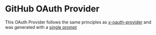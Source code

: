 # GitHub OAuth Provider

This OAuth Provider follows the same principles as [x-oauth-provider](../x-oauth-provider/) and was generated with a [single prompt](https://contextarea.com/rules-httpsuithu-63i2zwetr14w2y)
